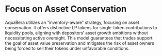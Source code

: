 # Focus on Asset Conservation

AquaBera utilizes an "inventory-aware" strategy, focusing on asset conservation. It offers distinctive LP tokens for single-token contributions to liquidity pools, aligning with depositors’ asset growth ambitions without necessitating active oversight. This model guarantees that trades support the goal of asset value preservation and mitigates the risk of asset owners being forced to sell their tokens under unfavorable conditions.
